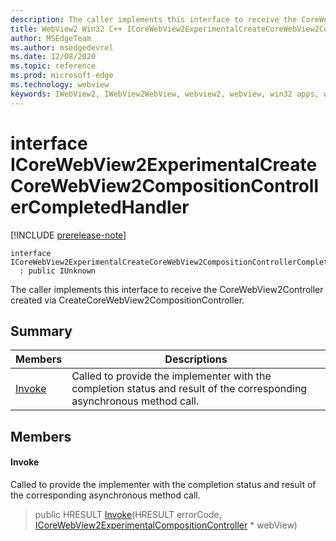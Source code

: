 ```yaml
---
description: The caller implements this interface to receive the CoreWebView2Controller created via CreateCoreWebView2CompositionController.
title: WebView2 Win32 C++ ICoreWebView2ExperimentalCreateCoreWebView2CompositionControllerCompletedHandler
author: MSEdgeTeam
ms.author: msedgedevrel
ms.date: 12/08/2020
ms.topic: reference
ms.prod: microsoft-edge
ms.technology: webview
keywords: IWebView2, IWebView2WebView, webview2, webview, win32 apps, win32, edge, ICoreWebView2, ICoreWebView2Controller, browser control, edge html, ICoreWebView2ExperimentalCreateCoreWebView2CompositionControllerCompletedHandler
---
```


# interface ICoreWebView2ExperimentalCreateCoreWebView2CompositionControllerCompletedHandler 

[!INCLUDE [prerelease-note](../includes/prerelease-note.md)]

```
interface ICoreWebView2ExperimentalCreateCoreWebView2CompositionControllerCompletedHandler
  : public IUnknown
```

The caller implements this interface to receive the CoreWebView2Controller created via CreateCoreWebView2CompositionController.

## Summary

 Members                        | Descriptions
--------------------------------|---------------------------------------------
[Invoke](#invoke) | Called to provide the implementer with the completion status and result of the corresponding asynchronous method call.

## Members

#### Invoke 

Called to provide the implementer with the completion status and result of the corresponding asynchronous method call.

> public HRESULT [Invoke](#invoke)(HRESULT errorCode, [ICoreWebView2ExperimentalCompositionController](icorewebview2experimentalcompositioncontroller.md) * webView)

